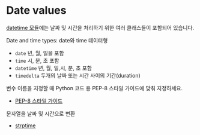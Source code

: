 # Date values

[datetime 모듈](https://docs.python.org/3/library/datetime.html)에는 날짜 및 시간을 처리하기 위한 여러 클래스들이 포함되어 있습니다.

Date and time types:
date와 time 데이터형

- `date` 년, 월, 일을 포함
- `time` 시, 분, 초 포함
- `datetime` 년, 월, 일,시, 분, 초 포함
- `timedelta` 두개의 날짜 또는 시간 사이의 기간(duration)

변수 이름을 지정할 때 Python 코드 용 PEP-8 스타일 가이드에 맞춰 지정하세요.

- [PEP-8 스타일 가이드](https://www.python.org/dev/peps/pep-0008/#naming-conventions)

문자열을 날짜 및 시간으로 변환

- [strptime](https://docs.python.org/2/library/datetime.html#strftime-and-strptime-behavior)

